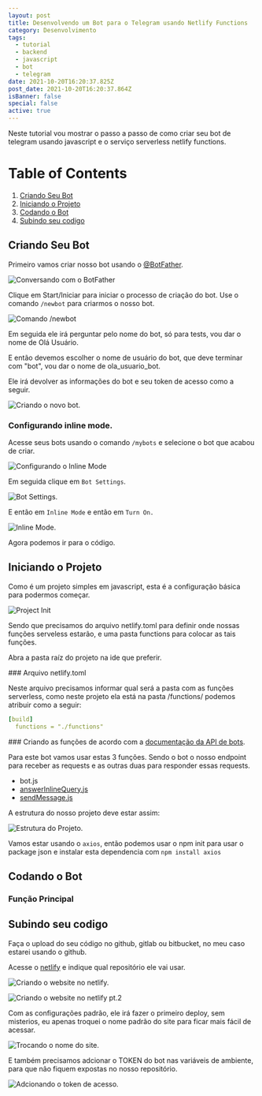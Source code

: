 ```yaml
---
layout: post
title: Desenvolvendo um Bot para o Telegram usando Netlify Functions
category: Desenvolvimento
tags:
  - tutorial
  - backend
  - javascript
  - bot
  - telegram
date: 2021-10-20T16:20:37.825Z
post_date: 2021-10-20T16:20:37.864Z
isBanner: false
special: false
active: true
---
```

Neste tutorial vou mostrar o passo a passo de como criar seu bot de telegram usando javascript e o serviço serverless netlify functions.

# Table of Contents

1. [Criando Seu Bot](#criando-seu-bot)
2. [Iniciando o Projeto](#iniciando-o-projeto)
3. [Codando o Bot](#codando-o-bot)
4. [Subindo seu codigo](#subindo-seu-codigo)

## Criando Seu Bot

Primeiro vamos criar nosso bot usando o [@BotFather](tg://resolve?domain=BotFather).

![Conversando com o BotFather](/images/uploads/screenshot-from-2021-10-20-13-45-11.png "BotFather")

Clique em Start/Iniciar para iniciar o processo de criação do bot. Use o comando `/newbot` para criarmos o nosso bot.

![Comando /newbot ](/images/uploads/screenshot-from-2021-10-20-13-47-38.png "Comandos BotFather.")

Em seguida ele irá perguntar pelo nome do bot, só para tests, vou dar o nome de Olá Usuário.

E então devemos escolher o nome de usuário do bot, que deve terminar com "bot", vou dar o nome de ola_usuario_bot.

Ele irá devolver as informações do bot e seu token de acesso como a seguir.

![Criando o novo bot.](/images/uploads/screenshot-from-2021-10-20-13-51-23.png "Criando o bot.")

### Configurando inline mode.

Acesse seus bots usando o comando `/mybots` e selecione o bot que acabou de criar.

![Configurando o Inline Mode](/images/uploads/screenshot-from-2021-10-20-15-18-39.png "Configurando o Inline Mode")

Em seguida clique em `Bot Settings`.

![Bot Settings.](/images/uploads/screenshot-from-2021-10-20-15-19-58.png "Bot Settings.")

E então em `Inline Mode` e então em `Turn On.`

![Inline Mode.](/images/uploads/screenshot-from-2021-10-20-15-20-49.png "Inline Mode.")

Agora podemos ir para o código.

## Iniciando o Projeto

Como é um projeto simples em javascript, esta é a configuração básica para podermos começar.

![Project Init](/images/uploads/screenshot-from-2021-10-20-13-58-09.png "Iniciando o projeto")

Sendo que precisamos do arquivo netlify.toml para definir onde nossas funções serveless estarão, e uma pasta functions para colocar as tais funções.

Abra a pasta raíz do projeto na ide que preferir.

\### Arquivo netlify.toml

Neste arquivo precisamos informar qual será a pasta com as funções serverless, como neste projeto ela está na pasta /functions/ podemos atribuir como a seguir:

```yaml
[build]
  functions = "./functions"
```

\### Criando as funções de acordo com a [documentação da API de bots](https://core.telegram.org/bots/api).

Para este bot vamos usar estas 3 funções. Sendo o bot o nosso endpoint para receber as requests e as outras duas para responder essas requests.

* bot.js
* [answerInlineQuery.js](https://core.telegram.org/bots/api#answerinlinequery)
* [sendMessage.js](https://core.telegram.org/bots/api#sendmessage)

A estrutura do nosso projeto deve estar assim:

![Estrutura do Projeto.](/images/uploads/screenshot-from-2021-10-20-14-10-35.png "Estrutura do Projeto")

Vamos estar usando o `axios`, então podemos usar o npm init para usar o package json e instalar esta dependencia com `npm install axios`

## Codando o Bot

### Função Principal

## Subindo seu codigo

Faça o upload do seu código no github, gitlab ou bitbucket, no meu caso estarei usando o github.

Acesse o [netlify](https://app.netlify.com/start) e indique qual repositório ele vai usar.

![Criando o website no netlify.](/images/uploads/screenshot-from-2021-10-20-14-47-05.png "Criando o website no netlify.")

![Criando o website no netlify pt.2](/images/uploads/screenshot-from-2021-10-20-14-48-12.png "Criando o website no netlify pt.2")

Com as configurações padrão, ele irá fazer o primeiro deploy, sem misterios, eu apenas troquei o nome padrão do site para ficar mais fácil de acessar.

![Trocando o nome do site.](/images/uploads/screenshot-from-2021-10-20-14-50-21.png "Trocando o nome do site.")

E também precisamos adcionar o TOKEN do bot nas variáveis de ambiente, para que não fiquem expostas no nosso repositório.

![Adcionando o token de acesso.](/images/uploads/screenshot-from-2021-10-20-14-55-16.png "Adcionando o token de acesso.")